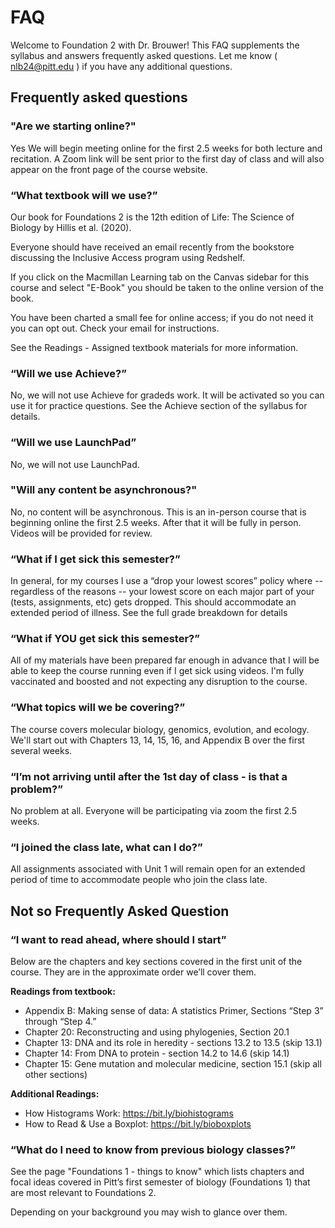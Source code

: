 # FAQ

Welcome to Foundation 2 with Dr. Brouwer!  This FAQ supplements the syllabus and answers frequently asked questions.  Let me know ( nlb24@pitt.edu ) if you have any additional questions.  

## Frequently asked questions

### "Are we starting online?"

Yes We will begin meeting online for the first 2.5 weeks for both lecture and recitation.  A Zoom link will be sent prior to the first day of class and will also appear on the front page of the course website.


<!-- ## “How will this class be run day-to-day?” -->

<!-- Class will be 100% online with pre-recorded lectures, online quizzes, assignments, and tests, live-streamed recitation sessions (also recorded), and instructor and undergraduate UTA office hours via Zoom.  Below is an outline of each component -->

<!-- Readings:  Readings for each week will be posted in advance.  There will also be a detailed outline of the book indicating focal sections, figures, etc.  See below for information on the textbook. -->
<!-- Lectures:  On Tuesday and Thursday mornings lecture modules will be released.  The core part of the module will be about 65 to 75 minutes of pre-recorded videos, each about 8-15 minutes long.  Each video will be accompanied by a set of slides, information on related readings, and a list of vocab and key concepts.   These questions will be worth points but you’ll be able to revise your answers.  Lecture videos and slides will remain active throughout the course, but questions will close down ~48 hours after they are released (TBD).   -->
<!-- Recitations:  On Fridays we’ll have recitations, with 50-70 students “attending” each recitation.  Most recitations will be a live-streamed problem-solving activity involving small group work.  Most recitations have a digital “worksheet” where answers to the questions discussed in class are submitted.  All recitations will be recorded and all recitation-based assignments can be completed outside of your assigned recitation time. -->
<!-- Problem Sets & Assignments There will be regular problem sets and short assignments - often one to prepare you for recitation and a follow-up to recitation. -->
<!-- Tests: Tests will be online and be taken during the regular class meeting time.  Exact details TBD. -->


### “What textbook will we use?”

Our book for Foundations 2 is the 12th edition of Life: The Science of Biology by Hillis et al. (2020).  

Everyone should have received an email recently from the bookstore discussing the Inclusive Access program using Redshelf.  

If you click on the Macmillan Learning tab on the Canvas sidebar for this course and select "E-Book" you should be taken to the online version of the book.

You have been charted a small fee for online access; if you do not need it you can opt out.  Check your email for instructions.

See the Readings - Assigned textbook materials for more information.

### “Will we use Achieve?”

No, we will not use Achieve for gradeds work.  It will be activated so you can use it for practice questions.  See the Achieve section of the syllabus for details.
 

### “Will we use LaunchPad”

No, we will not use LaunchPad.

 
### "Will any content be asynchronous?"

No, no content will be asynchronous.  This is an in-person course that is beginning online the first 2.5 weeks.  After that it will be fully in person.  Videos will be provided for review.


 

### “What if I get sick this semester?”

In general, for my courses I use a “drop your lowest scores” policy where -- regardless of the reasons -- your lowest score on each major part of your (tests, assignments, etc) gets dropped.  This should accommodate an extended period of illness.   See the full grade breakdown for details
 

### “What if YOU get sick this semester?”

All of my materials have been prepared far enough in advance that I will be able to keep the course running even if I get sick using videos.  I'm fully vaccinated and boosted and not expecting any disruption to the course.

 

### “What topics will we be covering?”

The course covers molecular biology, genomics, evolution, and ecology.  We'll start out with Chapters 13, 14, 15, 16, and Appendix B over the first several weeks.  

 
### “I’m not arriving until after the 1st day of class - is that a problem?”

No problem at all.   Everyone will be participating via zoom the first 2.5 weeks.


<!-- “I’m not in the USA, will this be a problem?” -->
<!-- No, no problem.  The course is designed for any Pitt student in the world to participate.  Everything will be recorded, and every assignment, quiz, test, and assignment will be open for pre-specified periods of time.  -->

 

### “I joined the class late, what can I do?”

All assignments associated with  Unit 1 will remain open for an extended period of time to accommodate people who join the class late.

 
<!-- ## “I am worried about internet access or running out of data.  What can I do?” -->

<!-- This course is 100% online but there are some things we can do to ease the data burden. -->

<!-- If possible, get a hard copy of the book.  While my lectures don’t follow the book exactly, most of what I talk about is in there, and each lecture is referenced on the first slide for the appropriate sections. -->
<!-- Download the “Focal Figures ” slides I’ve made. This will give you copies of all the most important figures for each Chapter.  https://drive.google.com/drive/folders/1vLlpmnx6DvzVSW37pvBkRK2Hx4J6NEVf?usp=sharing  -->
<!-- Find places like Starbuck, public libraries, etc. that have free Wifi you can use. -->
<!-- Get a GMail account if you don’t already have one and install relevant Google Docs apps on your phone.  I can then provide you direct access to course files housed on Google Docs.  When you have access to free or consistent wifi you can then easily download relevant files directly from the file folders that are linked to in Canvas.   -->


 

## Not so Frequently Asked Question
 

### “I want to read ahead, where should I start”

Below are the chapters and key sections covered in the first unit of the course.  They are in the approximate order we’ll cover them.

<!-- Unit 1 Reading Outline: If you are having textbook access issues some of this content is available via this module "READINGS Week 01".  -->

<!-- You can see all figures via the “Focal Figures” folder. -->

**Readings from textbook:**

* Appendix B: Making sense of data: A statistics Primer, Sections “Step 3” through “Step 4.”
* Chapter 20: Reconstructing and using phylogenies, Section 20.1
* Chapter 13: DNA and its role in heredity - sections 13.2 to 13.5 (skip 13.1)
* Chapter 14: From DNA to protein - section 14.2 to 14.6 (skip 14.1)
* Chapter 15: Gene mutation and molecular medicine, section 15.1 (skip all other sections)


**Additional Readings:**

* How Histograms Work: https://bit.ly/biohistograms 
* How to Read & Use a Boxplot: https://bit.ly/bioboxplots 



### “What do I need to know from previous biology classes?”

See the page "Foundations 1 - things to know"  which lists chapters and focal ideas covered in Pitt’s first semester of biology (Foundations 1) that are most relevant to Foundations 2. 

Depending on your background you may wish to glance over them.  
